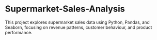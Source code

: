 # Supermarket-Sales-Analysis
This project explores supermarket sales data using Python, Pandas, and Seaborn, focusing on revenue patterns, customer behaviour, and product performance.
